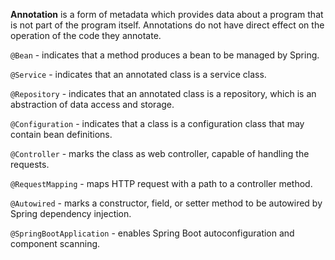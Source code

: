 __Annotation__ is a form of metadata which provides data about a program that is not part of the program itself. Annotations do not have direct effect on the operation of the code they annotate.


`@Bean` - indicates that a method produces a bean to be managed by Spring.

`@Service` - indicates that an annotated class is a service class.

`@Repository` - indicates that an annotated class is a repository, which is an abstraction of data access and storage.

`@Configuration` - indicates that a class is a configuration class that may contain bean definitions.

`@Controller` - marks the class as web controller, capable of handling the requests.

`@RequestMapping` - maps HTTP request with a path to a controller method.

`@Autowired` - marks a constructor, field, or setter method to be autowired by Spring dependency injection.

`@SpringBootApplication` - enables Spring Boot autoconfiguration and component scanning.
